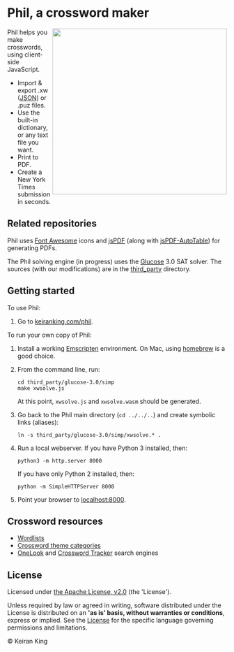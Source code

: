 # Phil, a crossword maker

<img src="images/screenshot.png" align="right" width="400" height="380">

Phil helps you make crosswords, using client-side JavaScript.
* Import & export .xw ([JSON](https://www.xwordinfo.com/JSON/)) or .puz files.
* Use the built-in dictionary, or any text file you want.
* Print to PDF.
* Create a New York Times submission in seconds.

## Related repositories

Phil uses [Font Awesome](https://github.com/FortAwesome/Font-Awesome/) icons and [jsPDF](https://github.com/MrRio/jsPDF/) (along with [jsPDF-AutoTable](https://github.com/simonbengtsson/jsPDF-AutoTable/)) for generating PDFs.

The Phil solving engine (in progress) uses the [Glucose](http://www.labri.fr/perso/lsimon/glucose/) 3.0 SAT solver. The sources (with our modifications) are in the [third_party](third_party) directory.

## Getting started

To use Phil:

1. Go to [keiranking.com/phil](http://www.keiranking.com/phil).

To run your own copy of Phil:

1. Install a working [Emscripten](https://emscripten.org/) environment. On Mac, using [homebrew](https://formulae.brew.sh/formula/emscripten) is a good choice.

2. From the command line, run:

   ```
   cd third_party/glucose-3.0/simp
   make xwsolve.js
   ```

   At this point, `xwsolve.js` and `xwsolve.wasm` should be generated.

3. Go back to the Phil main directory (`cd ../../..`) and create symbolic links (aliases):

   ```
   ln -s third_party/glucose-3.0/simp/xwsolve.* .
   ```

4. Run a local webserver. If you have Python 3 installed, then:

   ```
   python3 -m http.server 8000
   ```

   If you have only Python 2 installed, then:

   ```
   python -m SimpleHTTPServer 8000
   ```

5. Point your browser to [localhost:8000](http://localhost:8000).

## Crossword resources

* [Wordlists](http://www.puzzlers.org/dokuwiki/doku.php?id=solving:wordlists:about:start)
* [Crossword theme categories](http://www.cruciverb.com/index.php?action=ezportal;sa=page;p=70)
* [OneLook](http://onelook.com/) and [Crossword Tracker](http://crosswordtracker.com/) search engines

## License
Licensed under [the Apache License, v2.0](http://www.apache.org/licenses/LICENSE-2.0) (the 'License').

Unless required by law or agreed in writing, software distributed under the License
is distributed on an **'as is' basis, without warranties or conditions**, express or implied.
See the [License](LICENSE.txt) for the specific language governing permissions and limitations.

&copy; Keiran King
